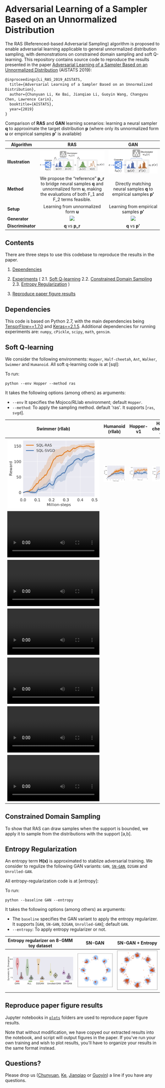 # Adversarial Learning of a Sampler Based on an Unnormalized Distribution
The RAS (Referenced-based Adversarial Sampling) algorithm is proposed to enable adversarial learning applicable to general unnormalized distribution sampling, with demonstrations on constrained domain sampling and soft Q-learning. This repository contains source code to reproduce the results presented in the paper [Adversarial Learning of a Sampler Based on an Unnormalized Distribution](https://arxiv.org) (AISTATS 2019):

```
@inproceedings{Li_RAS_2019_AISTATS,
  title={Adversarial Learning of a Sampler Based on an Unnormalized Distribution},
  author={Chunyuan Li, Ke Bai, Jianqiao Li, Guoyin Wang, Changyou Chen, Lawrence Carin},
  booktitle={AISTATS},
  year={2019}
}
```


Comparison of **RAS** and **GAN** learning scenarios: learning a neural sampler **q** to approximate the target distribution **p** (where only its unnormalized form **u** or empirical samples **p'** is available)

|**Algorithm** | RAS  |   GAN 
|-------------------------|:-------------------------:|:-------------------------:
| **Illustration** | ![](/figs/ras_scheme.png)  |   ![](/figs/gan_scheme.png)
| **Method** | We propose the “reference” **p_r** to bridge neural samples **q**  and unnormalized form **u**, making the evaluations of both F_1 and F_2 terms feasible. | Directly matching neural samples **q** to empirical samples **p'**
| **Setup** | Learning from unnormalized form **u**  | Learning from empirical samples **p'**  
| **Generator** |  ![](https://latex.codecogs.com/gif.latex?\log[\frac{u(x)}{q_{\theta}(x)}&space;]=&space;\underbrace{&space;\log&space;\big[\frac{&space;p_{r}(x)&space;}{&space;q_{\theta}&space;(x)&space;}&space;\big]}_{\mathcal{F}_1}&space;&plus;&space;\underbrace{&space;\log&space;\big[\frac{&space;u&space;(x)&space;}{p_{r}(x)&space;}\big]&space;}_{\mathcal{F}_2})  | ![](https://latex.codecogs.com/gif.latex?\log[\frac{p^{\prime}(x)}{q_{\theta}(x)}&space;])
| **Discriminator** | **q** vs **p_r** | **q** vs **p'**




## Contents
There are three steps to use this codebase to reproduce the results in the paper.

1. [Dependencies](#dependencies)

2. [Experiments](#experiments)
      (
    2.1. [Soft Q-learning](#soft-q-learning)
    2.2. [Constrained Domain Sampling](#constrained-domain-sampling)
    2.3. [Entropy Regularization](#entropy-regularization) 
    )
    
3. [Reproduce paper figure results](#reproduce-paper-figure-results) 

## Dependencies

This code is based on Python 2.7, with the main dependencies being [TensorFlow==1.7.0](https://www.tensorflow.org/) and [Keras==2.1.5](https://keras.io/). Additional dependencies for running experiments are: `numpy`, `cPickle`, `scipy`, `math`, `gensim`. 

## Soft Q-learning

We consider the following environments: `Hopper`, `Half-cheetah`, `Ant`, `Walker`, `Swimmer` and `Humanoid`. All soft q-learning code is at [sql]: 

To run:

    python --env Hopper --method ras

It takes the following options (among others) as arguments:

- `--env` It specifies the Mojoco/RLlab environment; default `Hopper`.   
- `--method`: To apply the sampling method. default 'ras'. It supports [`ras`, `svgd`].


| Swimmer (rllab) | Humanoid (rllab) |  Hopper-v1 |  Half-cheetah-v1 |  Hopper-v1 |  Walker-v1
|-------------------------|:-------------------------:|:-------------------------:|:-------------------------:|:-------------------------:|:-------------------------:
| ![](/figs/sql/Swimmer-rllab.png) | ![](/figs/sql/Humanoid-rllab.png)  |  ![](/figs/sql/Hopper-v1.png) |  ![](/figs/sql/Half-cheetah-v1.png) |  ![](/figs/sql/Ant-v1.png) |  ![](/figs/sql/Walker-v1.png)
| ![](https://gym.openai.com/v2018-02-21/videos/Ant-v2-020a942c-53e5-4091-88fe-7bc3ee8980ce/thumbnail.mp4)
| ![](https://gym.openai.com/v2018-02-21/videos/Ant-v2-020a942c-53e5-4091-88fe-7bc3ee8980ce/thumbnail.mp4)
| ![](https://gym.openai.com/v2018-02-21/videos/Ant-v2-020a942c-53e5-4091-88fe-7bc3ee8980ce/thumbnail.mp4)
| ![](https://gym.openai.com/v2018-02-21/videos/Ant-v2-020a942c-53e5-4091-88fe-7bc3ee8980ce/thumbnail.mp4)
| ![](https://gym.openai.com/v2018-02-21/videos/Ant-v2-020a942c-53e5-4091-88fe-7bc3ee8980ce/thumbnail.mp4)
| ![](https://gym.openai.com/v2018-02-21/videos/Ant-v2-020a942c-53e5-4091-88fe-7bc3ee8980ce/thumbnail.mp4)

## Constrained Domain Sampling

To show that RAS can draw samples when the support is bounded, we apply it to sample from the distributions with the support [a,b].

## Entropy Regularization

An entropy term **H(x)** is approximated to stablize adversarial training. We consider to regulize the following GAN variants: `GAN`, [`SN-GAN`](https://arxiv.org/abs/1802.05957), `D2GAN` and `Unrolled-GAN`.

All entropy-regularization code is at [entropy]: 

To run:

    python --baseline GAN --entropy
    
It takes the following options (among others) as arguments:

- The `baseline` specifies the GAN variant to apply the entropy regularizer. It supports [`GAN`, `SN-GAN`, `D2GAN`, `Unrolled-GAN`]; default `GAN`.   
- `--entropy`: To apply entropy regularizer or not.
  

| Entropy regularizer on 8-GMM toy dataset | SN-GAN  |   SN-GAN + Entropy  
|-------------------------|:-------------------------:|:-------------------------:
| ![](/figs/entropy/Symmetric_KL_Divergence_iclr.png) | ![](/figs/entropy/sn_gan_8gmm.png)  |   ![](/figs/entropy/sn_gan_entropy_8gmm.png)


## Reproduce paper figure results
Jupyter notebooks in [`plots`](./plots) folders are used to reproduce paper figure results.

Note that without modification, we have copyed our extracted results into the notebook, and script will output figures in the paper. If you've run your own training and wish to plot results, you'll have to organize your results in the same format instead.


## Questions?
Please drop us ([Chunyuan](http://chunyuan.li/), [Ke](https://github.com/beckybai), [Jianqiao](https://github.com/jianqiaol) or [Guoyin](https://github.com/guoyinwang)) a line if you have any questions.


